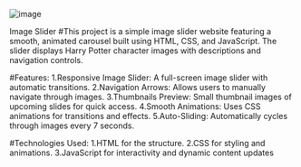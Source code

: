 ![image](https://github.com/user-attachments/assets/310d824d-e5c9-4142-be6f-62005884b970)



Image Slider
#This project is a simple image slider website featuring a smooth, animated carousel built using HTML, CSS, and JavaScript. 
The slider displays Harry Potter character images with descriptions and navigation controls.

#Features:
1.Responsive Image Slider: A full-screen image slider with automatic transitions.
2.Navigation Arrows: Allows users to manually navigate through images.
3.Thumbnails Preview: Small thumbnail images of upcoming slides for quick access.
4.Smooth Animations: Uses CSS animations for transitions and effects.
5.Auto-Sliding: Automatically cycles through images every 7 seconds.

#Technologies Used:
1.HTML for the structure.
2.CSS for styling and animations.
3.JavaScript for interactivity and dynamic content updates
